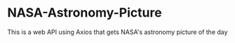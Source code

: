 # NASA-Astronomy-Picture
 This is a web API using Axios that gets NASA's astronomy picture of the day
